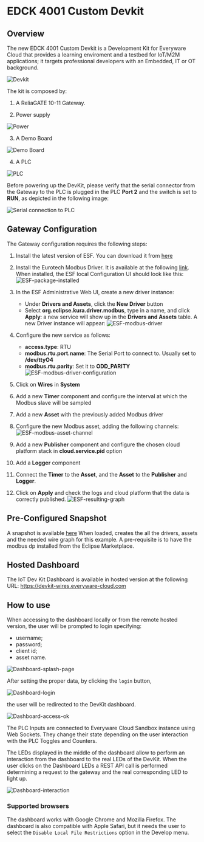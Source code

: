 # EDCK 4001 Custom Devkit
## Overview

The new EDCK 4001 Custom Devkit is a Development Kit for Everyware Cloud that provides a learning enviroment and a testbed for IoT/M2M applications; 
it targets professional developers with an Embedded, IT or OT background. 

![Devkit](readme-images/first.jpg)

The kit is composed by: 

1. A ReliaGATE 10-11 Gateway.

2. Power supply

![Power](readme-images/second.jpg)

3. A Demo Board

![Demo Board](readme-images/third.jpg)

4. A PLC

![PLC](readme-images/fourth.jpg)

Before powering up the DevKit, please verify that the serial connector from the Gateway to the PLC is plugged in the PLC **Port 2** and the switch is set to **RUN**, as depicted in the following image:

![Serial connection to PLC](readme-images/PLC_serial_conn.jpg)

## Gateway Configuration
The Gateway configuration requires the following steps:
1. Install the latest version of ESF. You can download it from [here](http://www.eurotech.com/download/en/pb.aspx?pg=ESF)
2. Install the Eurotech Modbus Driver. It is available at the following [link](https://marketplace.eclipse.org/content/esf-modbus-driver). 
When installed, the ESF local Configuration UI should look like this:
![ESF-package-installed](readme-images/ESF-installed-modbus-driver.png)

3. In the ESF Administrative Web UI, create a new driver instance:
    - Under **Drivers and Assets**, click the **New Driver** button
    - Select **org.eclipse.kura.driver.modbus**, type in a name, and click **Apply**: a new service will show up in the **Drivers and Assets** table.
   A new Driver instance will appear:
   ![ESF-modbus-driver](readme-images/ESF-driver-instance.png)
4. Configure the new service as follows:
    - **access.type**: RTU
    - **modbus.rtu.port.name**: The Serial Port to connect to. Usually set to **/dev/ttyO4**
    - **modbus.rtu.parity**: Set it to **ODD_PARITY**
    ![ESF-modbus-driver-configuration](readme-images/ESF-driver-instance-config.png)
5. Click on **Wires** in **System**
6. Add a new **Timer** component and configure the interval at which the Modbus slave will be sampled
7. Add a new **Asset** with the previously added Modbus driver
8. Configure the new Modbus asset, adding the following channels:
   ![ESF-modbus-asset-channel](readme-images/PLC_Modbus_channels.png)
9. Add a new **Publisher** component and configure the chosen cloud platform stack in **cloud.service.pid** option
10. Add a **Logger** component
11. Connect the **Timer** to the **Asset**, and the **Asset** to the **Publisher** and **Logger**.
12. Click on **Apply** and check the logs and cloud platform that the data is correctly published.
    ![ESF-resulting-graph](readme-images/ModbusWires.png)

## Pre-Configured Snapshot
A snapshot is available [here](Snapshots/snapshot_EDCK4001.xml) 
When loaded, creates the all the drivers, assets and the needed wire graph for this example.
A pre-requisite is to have the modbus dp installed from the Eclipse Marketplace.

## Hosted Dashboard
The IoT Dev Kit Dashboard is available in hosted version at the following URL: https://devkit-wires.everyware-cloud.com

## How to use
When accessing to the dashboard locally or from the remote hosted version, the user will be prompted to login specifying:

- username;
- password;
- client id;
- asset name.

![Dashboard-splash-page](readme-images/Dashboard-splash.png)

After setting the proper data, by clicking the `login` button, 

![Dashboard-login](readme-images/Dashboard-login.png)

the user will be redirected to the DevKit dashboard.

![Dashboard-access-ok](readme-images/Dashboard-access.png)

The PLC Inputs are connected to Everyware Cloud Sandbox instance using Web Sockets. They change their state depending on the user interaction with the 
PLC Toggles and Counters.

The LEDs displayed in the middle of the dashboard allow to perform an interaction from the dashboard to the real LEDs of the DevKit.
When the user clicks on the Dashboard LEDs a REST API call is performed determining a request to the gateway and the real corresponding LED to light up.

![Dashboard-interaction](readme-images/Dashboard-interaction.png)


### Supported browsers
The dashboard works with Google Chrome and Mozilla Firefox.
The dashboard is also compatible with Apple Safari, but it needs the user to select the `Disable Local File Restrictions` option in the Develop menu.
